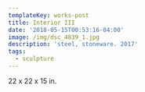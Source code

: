 ```yaml
---
templateKey: works-post
title: Interior III
date: '2018-05-15T00:53:16-04:00'
image: /img/dsc_4839_1.jpg
description: 'steel, stoneware. 2017'
tags:
  - sculpture
---
```

22 x 22 x 15 in.
